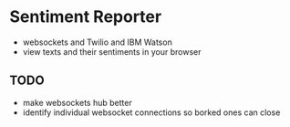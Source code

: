# Sentiment Reporter
- websockets and Twilio and IBM Watson
- view texts and their sentiments in your browser

## TODO
- make websockets hub better
- identify individual websocket connections so borked ones can close
